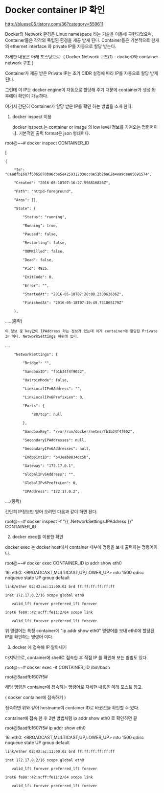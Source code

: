 # Docker container IP 확인

<http://bluese05.tistory.com/36?category=559611>

Docker의 Network 환경은 Linux namespace 라는 기술을 이용해 구현되었으며, Container들은 각각의 독립된 환경을 제공 받게 된다. 
Container들은 기본적으로 한개의 ethernet interface 와 private IP를 자동으로 할당 받는다. 

자세한 내용은 아래 포스팅으로-
( Docker Network 구조(1) - docker0와 container network 구조 )



Container가 제공 받은 Private IP는 초기 CIDR 설정에 따라 IP를 자동으로 할당 받게 된다.

그런데 이 IP는 docker engine이 자동으로 할당해 주기 때문에 container가 생성 된 후에야 확인이 가능하다.  



여기서 간단히 Container가 할당 받은 IP를 확인 하는 방법을 소개 한다. 







1. docker inspect 이용



   docker inspect 는 container or image 의 low level 정보를 가져오는 명령어이다. 기본적인 출력 format은 json 형태이다. 

  

root@~~# docker inspect CONTAINER_ID

[

    {

        "Id": "8aadfb1607f5065070b96cbe5e4259312038cc0e53b2ba62e4ea9da805691574",

        "Created": "2016-05-18T07:16:27.598816826Z",

        "Path": "httpd-foreground",

        "Args": [],

        "State": {

            "Status": "running",

            "Running": true,

            "Paused": false,

            "Restarting": false,

            "OOMKilled": false,

            "Dead": false,

            "Pid": 4925,

            "ExitCode": 0,

            "Error": "",

            "StartedAt": "2016-05-18T07:20:00.233063636Z",

            "FinishedAt": "2016-05-18T07:19:49.731866179Z"

        },



.....(중략)



    이 정보 중 key값이 IPAddress 라는 정보가 있는데 이게 container에 할당된 Private IP 이다. NetworkSettings 하위에 있다. 



....

        "NetworkSettings": {

            "Bridge": "",

            "SandboxID": "fb1b34f4f9022",

            "HairpinMode": false,

            "LinkLocalIPv6Address": "",

            "LinkLocalIPv6PrefixLen": 0,

            "Ports": {

                "80/tcp": null

            },

            "SandboxKey": "/var/run/docker/netns/fb1b34f4f902",

            "SecondaryIPAddresses": null,

            "SecondaryIPv6Addresses": null,

            "EndpointID": "b43eab8834dc5b",

            "Gateway": "172.17.0.1",

            "GlobalIPv6Address": "",

            "GlobalIPv6PrefixLen": 0,

            "IPAddress": "172.17.0.2",



....(중략)



  간단히 IP정보만 얻어 오려면 다음과 같이 하면 된다. 



root@~~# docker inspect -f "{{ .NetworkSettings.IPAddress }}" CONTAINER_ID







2. docker exec를 이용한 확인



docker exec 는 docker host에서 container 내부에 명령을 보내 출력하는 명령어이다. 



root@~~# docker exec CONTAINER_ID ip addr show eth0

16: eth0: <BROADCAST,MULTICAST,UP,LOWER_UP> mtu 1500 qdisc noqueue state UP group default 

    link/ether 02:42:ac:11:00:02 brd ff:ff:ff:ff:ff:ff

    inet 172.17.0.2/16 scope global eth0

       valid_lft forever preferred_lft forever

    inet6 fe80::42:acff:fe11:2/64 scope link 

       valid_lft forever preferred_lft forever



위 명령어는 특정 container에 "ip addr show eth0" 명령어를 보내 eth0에 할당된 IP를 확인하는 명령어 이다. 









3. docker 에 접속해 IP 알아내기



마지막으로, container에 shell로 접속한 후 직접 IP 를 확인해 보는 방법도 있다. 



root@~~# docker exec -it CONTAINER_ID /bin/bash

root@8aadfb1607f5#



해당 명령은 container에 접속하는 명령어로 자세한 내용은 아래 포스트 참고.

( docker container에 접속하기 )



접속하면 위와 같이 hostname이 container ID로 바뀐것을 확인할 수 있다. 

container에 접속 한 후 2번 방법처럼 ip addr show eth0 로 확인하면 끝



root@8aadfb1607f5# ip addr show eth0

16: eth0: <BROADCAST,MULTICAST,UP,LOWER_UP> mtu 1500 qdisc noqueue state UP group default 

    link/ether 02:42:ac:11:00:02 brd ff:ff:ff:ff:ff:ff

    inet 172.17.0.2/16 scope global eth0

       valid_lft forever preferred_lft forever

    inet6 fe80::42:acff:fe11:2/64 scope link 

       valid_lft forever preferred_lft forever

